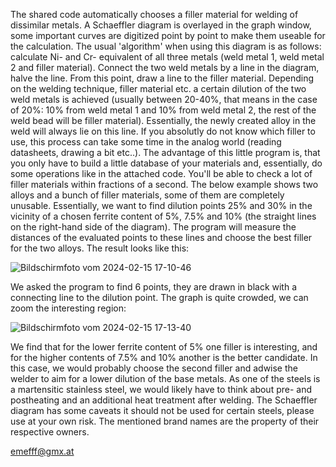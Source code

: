 The shared code automatically chooses a filler material for welding of dissimilar metals. A Schaeffler diagram is overlayed in the graph window, some important curves are digitized point by point to make them useable for the calculation. 
The usual 'algorithm' when using this diagram is as follows: calculate Ni- and Cr- equivalent of all three metals (weld metal 1, weld metal 2 and filler material). Connect the two weld metals by a line in the diagram, halve the line. From this point,
draw a line to the filler material. Depending on the welding technique, filler material etc. a certain dilution of the two weld metals is achieved (usually between 20-40%, that means in the case of 20%: 10% from weld metal 1 and 10% from weld metal 2,
the rest of the weld bead will be filler material). Essentially, the newly created alloy in the weld will always lie on this line. If you absolutly do not know which filler to use, this process can take some time in the analog world (reading datasheets,
drawing a bit etc..). 
The advantage of this little program is, that you only have to build a little database of your materials and, essentially, do some operations like in the attached code. You'll be able to check a lot of filler materials within fractions of a second.
The below example shows two alloys and a bunch of filler materials, some of them are completely unusable. Essentially, we want to find dilution points 25% and 30% in the vicinity of a chosen ferrite content of 5%, 7.5% and 10% (the straight lines on the right-hand side of the diagram). The program will measure the distances of the evaluated points to these lines and choose the best filler for the two alloys. The result looks like this:

![Bildschirmfoto vom 2024-02-15 17-10-46](https://github.com/emefff/Finding-Filler-Material-for-Welding-Dissimilar-Alloys/assets/89903493/93fd2805-a959-4902-90b5-996d20296bb5)

We asked the program to find 6 points, they are drawn in black with a connecting line to the dilution point. The graph is quite crowded, we can zoom the interesting region:

![Bildschirmfoto vom 2024-02-15 17-13-40](https://github.com/emefff/Finding-Filler-Material-for-Welding-Dissimilar-Alloys/assets/89903493/2002fd65-0d57-4462-8a3a-ed60dfda26cb)


We find that for the lower ferrite content of 5% one filler is interesting, and for the higher contents of 7.5% and 10% another is the better candidate. In this case, we would probably choose the second filler and adwise the welder to aim for
a lower dilution of the base metals. As one of the steels is a martensitic stainless steel, we would likely have to think about pre- and postheating and an additional heat treatment after welding. 
The Schaeffler diagram has some caveats it should not be used for certain steels, please use at your own risk. The mentioned brand names are the property of their respective owners.

emefff@gmx.at
